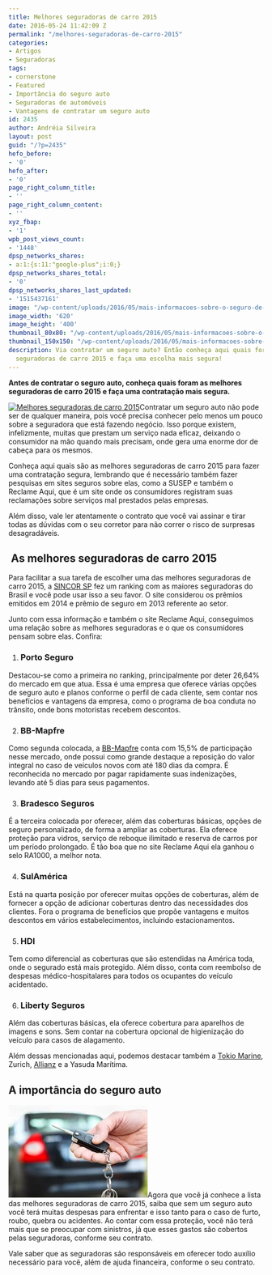 ```yaml
---
title: Melhores seguradoras de carro 2015
date: 2016-05-24 11:42:09 Z
permalink: "/melhores-seguradoras-de-carro-2015"
categories:
- Artigos
- Seguradoras
tags:
- cornerstone
- Featured
- Importância do seguro auto
- Seguradoras de automóveis
- Vantagens de contratar um seguro auto
id: 2435
author: Andréia Silveira
layout: post
guid: "/?p=2435"
hefo_before:
- '0'
hefo_after:
- '0'
page_right_column_title:
- ''
page_right_column_content:
- ''
xyz_fbap:
- '1'
wpb_post_views_count:
- '1448'
dpsp_networks_shares:
- a:1:{s:11:"google-plus";i:0;}
dpsp_networks_shares_total:
- '0'
dpsp_networks_shares_last_updated:
- '1515437161'
image: "/wp-content/uploads/2016/05/mais-informacoes-sobre-o-seguro-de-carro-da-mapfre-seguros.jpg"
image_width: '620'
image_height: '400'
thumbnail_80x80: "/wp-content/uploads/2016/05/mais-informacoes-sobre-o-seguro-de-carro-da-mapfre-seguros-80x80.jpg"
thumbnail_150x150: "/wp-content/uploads/2016/05/mais-informacoes-sobre-o-seguro-de-carro-da-mapfre-seguros-150x150.jpg"
description: Via contratar um seguro auto? Então conheça aqui quais foram as melhores
  seguradoras de carro 2015 e faça uma escolha mais segura!
---
```


**Antes de contratar o seguro auto, conheça quais foram as melhores seguradoras de carro 2015 e faça uma contratação mais segura.**

[<img class="alignleft wp-image-3519 size-medium" title="Melhores seguradoras de carro 2015" src="/wp-content/uploads/2016/05/mais-informacoes-sobre-o-seguro-de-carro-da-mapfre-seguros-250x161.jpg" alt="Melhores seguradoras de carro 2015" width="250" height="161" srcset="/wp-content/uploads/2016/05/mais-informacoes-sobre-o-seguro-de-carro-da-mapfre-seguros-250x161.jpg 250w, /wp-content/uploads/2016/05/mais-informacoes-sobre-o-seguro-de-carro-da-mapfre-seguros-120x77.jpg 120w, /wp-content/uploads/2016/05/mais-informacoes-sobre-o-seguro-de-carro-da-mapfre-seguros.jpg 620w" sizes="(max-width: 250px) 100vw, 250px" />](/wp-content/uploads/2016/05/mais-informacoes-sobre-o-seguro-de-carro-da-mapfre-seguros.jpg)Contratar um seguro auto não pode ser de qualquer maneira, pois você precisa conhecer pelo menos um pouco sobre a seguradora que está fazendo negócio. Isso porque existem, infelizmente, muitas que prestam um serviço nada eficaz, deixando o consumidor na mão quando mais precisam, onde gera uma enorme dor de cabeça para os mesmos.

Conheça aqui quais são as melhores seguradoras de carro 2015 para fazer uma contratação segura, lembrando que é necessário também fazer pesquisas em sites seguros sobre elas, como a SUSEP e também o Reclame Aqui, que é um site onde os consumidores registram suas reclamações sobre serviços mal prestados pelas empresas.

Além disso, vale ler atentamente o contrato que você vai assinar e tirar todas as dúvidas com o seu corretor para não correr o risco de surpresas desagradáveis.

##  As melhores seguradoras de carro 2015

Para facilitar a sua tarefa de escolher uma das melhores seguradoras de carro 2015, a <a href="http://www.sincor.org.br/" target="_blank">SINCOR SP</a> fez um ranking com as maiores seguradoras do Brasil e você pode usar isso a seu favor. O site considerou os prêmios emitidos em 2014 e prêmio de seguro em 2013 referente ao setor.

Junto com essa informação e também o site Reclame Aqui, conseguimos uma relação sobre as melhores seguradoras e o que os consumidores pensam sobre elas. Confira:

  1. ### Porto Seguro

Destacou-se como a primeira no ranking, principalmente por deter 26,64% do mercado em que atua. Essa é uma empresa que oferece várias opções de seguro auto e planos conforme o perfil de cada cliente, sem contar nos benefícios e vantagens da empresa, como o programa de boa conduta no trânsito, onde bons motoristas recebem descontos.

<ol start="2">
  <li>
    <h3>
      BB-Mapfre
    </h3>
  </li>
</ol>

Como segunda colocada, a <a href="/mapfre-seguros-auto/" target="_blank">BB-Mapfre</a> conta com 15,5% de participação nesse mercado, onde possui como grande destaque a reposição do valor integral no caso de veículos novos com até 180 dias da compra. É reconhecida no mercado por pagar rapidamente suas indenizações, levando até 5 dias para seus pagamentos.

<ol start="3">
  <li>
    <h3>
      Bradesco Seguros
    </h3>
  </li>
</ol>

É a terceira colocada por oferecer, além das coberturas básicas, opções de seguro personalizado, de forma a ampliar as coberturas. Ela oferece proteção para vidros, serviço de reboque ilimitado e reserva de carros por um período prolongado. É tão boa que no site Reclame Aqui ela ganhou o selo RA1000, a melhor nota.

<ol start="4">
  <li>
    <h3>
      SulAmérica
    </h3>
  </li>
</ol>

Está na quarta posição por oferecer muitas opções de coberturas, além de fornecer a opção de adicionar coberturas dentro das necessidades dos clientes. Fora o programa de benefícios que propõe vantagens e muitos descontos em vários estabelecimentos, incluindo estacionamentos.

<ol start="5">
  <li>
    <h3>
      HDI
    </h3>
  </li>
</ol>

Tem como diferencial as coberturas que são estendidas na América toda, onde o segurado está mais protegido. Além disso, conta com reembolso de despesas médico-hospitalares para todos os ocupantes do veículo acidentado.

<ol start="6">
  <li>
    <h3>
      Liberty Seguros
    </h3>
  </li>
</ol>

Além das coberturas básicas, ela oferece cobertura para aparelhos de imagens e sons. Sem contar na cobertura opcional de higienização do veículo para casos de alagamento.

Além dessas mencionadas aqui, podemos destacar também a <a href="/tokio-marine-seguro-automovel/" target="_blank">Tokio Marine</a>, Zurich, <a href="/allianz" target="_blank">Allianz</a> e a Yasuda Marítima.

## A importância do seguro auto

<a href="/wp-content/uploads/2016/05/Melhores-seguradoras-de-carro-20152.jpg" rel="attachment wp-att-2437"><img class="alignleft wp-image-2437 size-full" title="Melhores seguradoras de carro 2015" src="/wp-content/uploads/2016/05/Melhores-seguradoras-de-carro-20152.jpg" alt="Melhores seguradoras de carro 2015" width="275" height="183" /></a>Agora que você já conhece a lista das melhores seguradoras de carro 2015, saiba que sem um seguro auto você terá muitas despesas para enfrentar e isso tanto para o caso de furto, roubo, quebra ou acidentes. Ao contar com essa proteção, você não terá mais que se preocupar com sinistros, já que esses gastos são cobertos pelas seguradoras, conforme seu contrato.

Vale saber que as seguradoras são responsáveis em oferecer todo auxílio necessário para você, além de ajuda financeira, conforme o seu contrato.